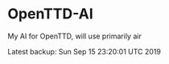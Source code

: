 # OpenTTD-AI
My AI for OpenTTD, will use primarily air

Latest backup: Sun Sep 15 23:20:01 UTC 2019
